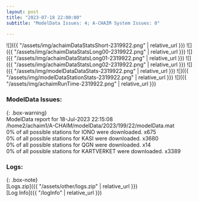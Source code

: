 ```yaml
---
layout: post
title: "2023-07-18 22:00:00"
subtitle: "ModelData Issues: 4; A-CHAIM System Issues: 0"

---
```


![]({{ "/assets/img/achaimDataStatsShort-2319922.png" | relative_url }})
![]({{ "/assets/img/achaimDataStatsLong00-2319922.png" | relative_url }})
![]({{ "/assets/img/achaimDataStatsLong01-2319922.png" | relative_url }})
![]({{ "/assets/img/achaimDataStatsLong02-2319922.png" | relative_url }})
![]({{ "/assets/img/modelDataDataStats-2319922.png" | relative_url }})
![]({{ "/assets/img/modelDataStationStats-2319922.png" | relative_url }})
![]({{ "/assets/img/achaimRunTime-2319922.png" | relative_url }})


### ModelData Issues:  
  
{: .box-warning}  
 ModelData report for 18-Jul-2023 22:15:08   
 /home2/achaim1/A-CHAIM/modelData/2023/199/22/modelData.mat   
 0% of all possible stations for IONO were downloaded. x675   
 0% of all possible stations for KASI were downloaded. x3680   
 0% of all possible stations for QGN were downloaded. x14   
 0% of all possible stations for KARTVERKET were downloaded. x3389   
  


### Logs:  
  
{: .box-note}  
[Logs.zip]({{ "/assets/other/logs.zip" | relative_url }})  
[Log Info]({{ "/logInfo" | relative_url }})  
